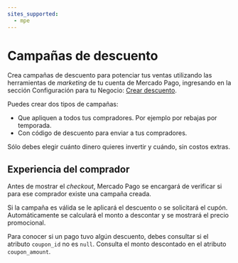 ```yaml
---
sites_supported:
  - mpe
---
```


# Campañas de descuento

Crea campañas de descuento para potenciar tus ventas utilizando las herramientas de _marketing_ de tu cuenta de Mercado Pago, ingresando en la sección Configuración para tu Negocio: [Crear descuento](https://www.mercadopago.com.ar/campaigns/create).

Puedes crear dos tipos de campañas:

* Que apliquen a todos tus compradores. Por ejemplo por rebajas por temporada.
* Con código de descuento para enviar a tus compradores.

Sólo debes elegir cuánto dinero quieres invertir y cuándo, sin costos extras.

## Experiencia del comprador

Antes de mostrar el _checkout_, Mercado Pago se encargará de verificar si para ese comprador existe una campaña creada.

Si la campaña es válida se le aplicará el descuento o se solicitará el cupón. Automáticamente se calculará el monto a descontar y se mostrará el precio promocional.

Para conocer si un pago tuvo algún descuento, debes consultar si el atributo `coupon_id` no es `null`. Consulta el monto descontado en el atributo `coupon_amount`.
